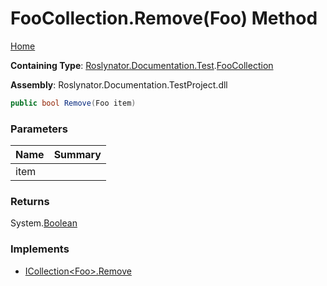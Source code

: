 # FooCollection\.Remove\(Foo\) Method

[Home](../../../../../README.md)

**Containing Type**: [Roslynator.Documentation.Test](../../README.md)\.[FooCollection](../README.md)

**Assembly**: Roslynator\.Documentation\.TestProject\.dll

```csharp
public bool Remove(Foo item)
```

### Parameters

| Name | Summary |
| ---- | ------- |
| item | |

### Returns

System\.[Boolean](https://docs.microsoft.com/en-us/dotnet/api/system.boolean)

### Implements

* [ICollection\<Foo>.Remove](https://docs.microsoft.com/en-us/dotnet/api/system.collections.generic.icollection-1.remove)
